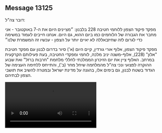 ## Message 13125

דובר צה"ל:

מפקד פיקוד הצפון ללוחמי חטיבה 228 בלבנון: ״מציינים היום את ה-7 באוקטובר - אני מחבר את הגבורה של הלוחמים כמו ביום ההוא, גם היום. אנחנו חייבים לעמוד במשימה כדי לגרום לזה שחיזבאללה לא יאיים יותר על הצפון - עכשיו זה המשמרת שלנו״

מפקד פיקוד הצפון, אלוף אורי גורדין, קיים היום (א') סיור בדרום לבנון עם מפקד חטיבת "אלון" (228), אלוף-משנה יניב מלכה, לוחמי ומפקדי החטיבה, בעת פעילותם הקרקעית במרחב.
האלוף ציין את יום הזיכרון הממלכתי לחללי מלחמת "חרבות ברזל" ואת שבוע ההוקרה לפצועי ונכי צה"ל מהמלחמה שיחל מחר (ב'), והתייחס ללחימה העצימה של הגדוד בשטח לבנון, גם בימים אלו, בהגנה על מדינת ישראל ובמטרה להשיב את תושבי הצפון לבתיהם.

![Video](https://data.iron-swords.co.il/2024/October/27/https://data.iron-swords.co.il/2024/October/27/13125/13125_media.mp4)
